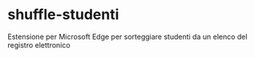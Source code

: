 # shuffle-studenti
Estensione per Microsoft Edge per sorteggiare studenti da un elenco del registro elettronico
